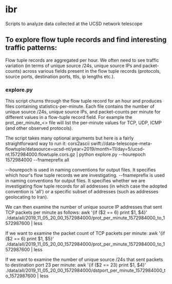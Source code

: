 # ibr
Scripts to analyze data collected at the UCSD network telescope

## To explore flow tuple records and find interesting traffic patterns:

Flow tuple records are aggregated per hour. We often need to see traffic variation (in terms of unique source /24s, unique source IPs and packet-counts) across various fields present in the flow tuple records (protocols, source ports, destination ports, ttls, ip lengths etc.).

### explore.py

This script churns through the flow tuple record for an hour and produces files containing statistics-per-minute. Each file contains the number of unique source /24s, unique source IPs, and packet-counts per minute for different values in a flow-tuple record field. For example the prot_per_minute_<> file will list the per-minute values for TCP, UDP, ICMP (and other observed protocols).

The script takes many optional arguments but here is a fairly straightforward way to run it:
cors2ascii swift://data-telescope-meta-flowtuple/datasource=ucsd-nt/year=2019/month=11/day=5/ucsd-nt.1572984000.flowtuple.cors.gz | python explore.py --hourepoch 1572984000 --fnameprefix all

--hourepoch is used in naming conventions for output files. It specifies which hour's flow tuple records we are investigating. 
--fnameprefix is used in naming conventions for output files. It specifies whether we are investigating flow tuple records for all addresses (in which case the adopted convention is 'all') or a specific subset of addresses (such as addresses geolocating to Iran).

We can then examine the number of unique source IP addresses that sent TCP packets per minute as follows:
awk '{if ($2 == 6) print $1, $4}' ./data/all/2019_11_05_20_00_1572984000/prot_per_minute_1572984000_to_1572987600 | less

If we want to examine the packet count of TCP packets per minute:
awk '{if ($2 == 6) print $1, $5}' ./data/all/2019_11_05_20_00_1572984000/prot_per_minute_1572984000_to_1572987600 | less

If we want to examine the number of unique source /24s that sent packets to destination port 23 per minute:
awk '{if ($2 == 23) print $1, $4}' ./data/all/2019_11_05_20_00_1572984000/dstport_per_minute_1572984000_to_1572987600 | less

